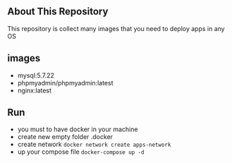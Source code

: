 
## About This Repository
This repository is collect many images that you need to deploy apps in any OS

## images
- mysql:5.7.22
- phpmyadmin/phpmyadmin:latest
- nginx:latest

## Run 
- you must to have docker in your machine
- create new empty folder .docker
- create network <code>docker network create apps-network</code>
- up your compose file <code>docker-compose up -d</code>